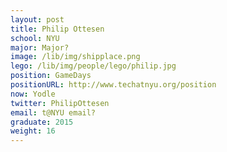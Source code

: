 ```yaml
---
layout: post
title: Philip Ottesen
school: NYU
major: Major?
image: /lib/img/shipplace.png
lego: /lib/img/people/lego/philip.jpg
position: GameDays
positionURL: http://www.techatnyu.org/position
now: Yodle
twitter: PhilipOttesen
email: t@NYU email?
graduate: 2015
weight: 16
---
```

